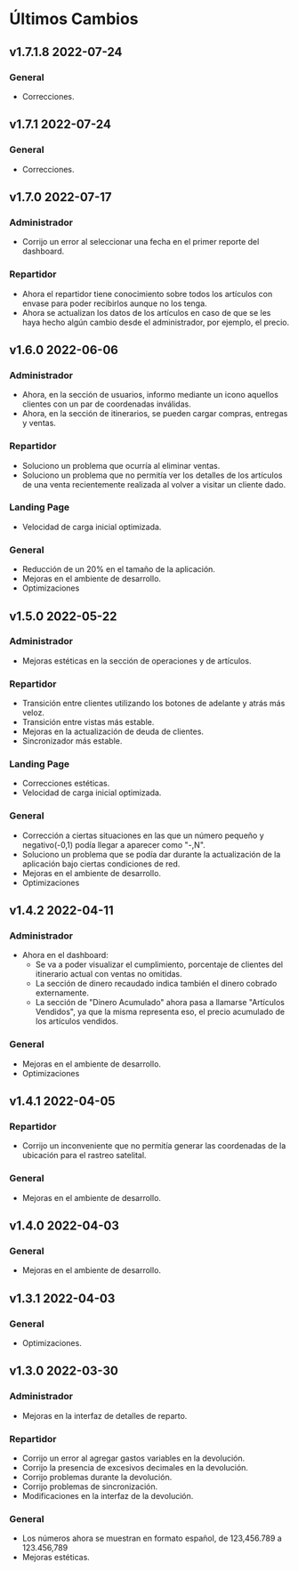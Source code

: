 # Últimos Cambios

<!-- Version start @@ {"version": "v1.7.1.8", "release": "Second Release Attempt", "shouldCreateRelease": "true"} -->
<!-- version: (año actual - 2021).(nro del mes).(nro de version del mes) -->

## v1.7.1.8 2022-07-24

### General
* Correcciones.

  <!-- Version end -->

## v1.7.1 2022-07-24

### General
* Correcciones.

## v1.7.0 2022-07-17

### Administrador
* Corrijo un error al seleccionar una fecha en el primer reporte del dashboard.
### Repartidor
* Ahora el repartidor tiene conocimiento sobre todos los artículos con envase para poder recibirlos aunque no los tenga.
* Ahora se actualizan los datos de los artículos en caso de que se les haya hecho algún cambio desde el administrador, por ejemplo, el precio.

## v1.6.0 2022-06-06

### Administrador
* Ahora, en la sección de usuarios, informo mediante un icono aquellos clientes con un par de coordenadas inválidas.
* Ahora, en la sección de itinerarios, se pueden cargar compras, entregas y ventas.
### Repartidor
* Soluciono un problema que ocurría al eliminar ventas.
* Soluciono un problema que no permitía ver los detalles de los artículos de una venta recientemente realizada al volver a visitar un cliente dado.
### Landing Page
* Velocidad de carga inicial optimizada.
### General
* Reducción de un 20% en el tamaño de la aplicación.
* Mejoras en el ambiente de desarrollo.
* Optimizaciones

## v1.5.0 2022-05-22

### Administrador
* Mejoras estéticas en la sección de operaciones y de artículos.
### Repartidor
* Transición entre clientes utilizando los botones de adelante y atrás más veloz.
* Transición entre vistas más estable.
* Mejoras en la actualización de deuda de clientes.
* Sincronizador más estable.
### Landing Page
* Correcciones estéticas.
* Velocidad de carga inicial optimizada.
### General
* Corrección a ciertas situaciones en las que un número pequeño y negativo(-0,1) podía llegar a aparecer como "-,N".
* Soluciono un problema que se podía dar durante la actualización de la aplicación bajo ciertas condiciones de red.
* Mejoras en el ambiente de desarrollo.
* Optimizaciones

## v1.4.2 2022-04-11

### Administrador
* Ahora en el dashboard:
    * Se va a poder visualizar el cumplimiento, porcentaje de clientes del itinerario actual con ventas no omitidas.
    * La sección de dinero recaudado indica también el dinero cobrado externamente.
    * La sección de "Dinero Acumulado" ahora pasa a llamarse "Artículos Vendidos", ya que la misma representa eso, el precio acumulado de los artículos vendidos.
### General
* Mejoras en el ambiente de desarrollo.
* Optimizaciones

## v1.4.1 2022-04-05

### Repartidor
* Corrijo un inconveniente que no permitía generar las coordenadas de la ubicación para el rastreo satelital.
### General
* Mejoras en el ambiente de desarrollo.

## v1.4.0 2022-04-03

### General
* Mejoras en el ambiente de desarrollo.

## v1.3.1 2022-04-03

### General
* Optimizaciones.

## v1.3.0 2022-03-30

### Administrador
* Mejoras en la interfaz de detalles de reparto.
### Repartidor
* Corrijo un error al agregar gastos variables en la devolución.
* Corrijo la presencia de excesivos decimales en la devolución.
* Corrijo problemas durante la devolución.
* Corrijo problemas de sincronización.
* Modificaciones en la interfaz de la devolución.
### General
* Los números ahora se muestran en formato español, de 123,456.789 a 123.456,789
* Mejoras estéticas. 
